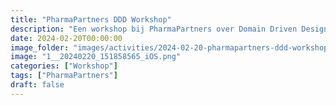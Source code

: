 ```yaml
---
title: "PharmaPartners DDD Workshop"
description: "Een workshop bij PharmaPartners over Domain Driven Design."
date: 2024-02-20T00:00:00
image_folder: "images/activities/2024-02-20-pharmapartners-ddd-workshop"
image: "1__20240220_151858565_iOS.png"
categories: ["Workshop"]
tags: ["PharmaPartners"]
draft: false
---
```


